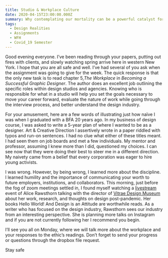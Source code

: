 ```yaml
---
title: Studio & Workplace Culture
date: 2020-04-15T23:00:00.000Z
summary: Why contemplating our mortality can be a powerful catalyst for change
tags:
  - Design Realities
  - Assignments
  - WFH
  - Covid_19 Semester
---
```

Good evening everyone. I’ve been reading through your papers, putting out fires with clients, and slowly watching spring arrive here in western New York. I hope that you are all safe and well. I’ve had several of you ask when the assignment was going to give for the week. The quick response is that the only new task is to read chapter 5,*The Workplace* in *Becoming a Successful Graphic Designer*. The author does an excellent job outlining the specific roles within design studios and agencies. Knowing who is responsible for what in a studio will help you set the goals necessary to move your career forward, evaluate the nature of work while going through the interview process, and better understand the design industry.

For your amusement, here are a few words of illustrating just how naïve I was when I graduated with a BFA 20 years ago. In my business of design course, I was asked to write a 5-year plan of where I wanted to be as a designer. Art & Creative Direction I assertively wrote in a paper riddled with typos and run-on sentences. I had no clue what either of these titles meant. I had seen them on job boards and met a few individuals. My mentor and professor, assuming I knew more than I did, questioned my choices. I can see now that they were doing their best to steer me in a different direction. My naivety came from a belief that every corporation was eager to hire young activists.

I was wrong. However, by being wrong, I learned more about the discipline. I learned humility and the importance of communicating your worth to future employers, institutions, and collaborators. This morning, just before the fog of zoom meetings settled in, I found myself watching a [livestream](https://www.instagram.com/tv/B_CsP6bCvTa/?utm_source=ig_web_copy_link) event of Alice Rawsthorn talking with the director of [Vitrae Design Museum ](http://shop.design-museum.de/)about her work, research, and thoughts on design post-pandemic. Her books Hello World! And Design is an Attitude are worthwhile reads. As a writer who has focused on the design industry, Rawsthorn sees our industry from an interesting perspective. She is planning more talks on Instagram and if you are not currently following her I recommend you begin.

I’ll see you all on Monday, where we will talk more about the workplace and your responses to the ethic’s readings. Don’t forget to send your progress or questions through the dropbox file request.

Stay safe